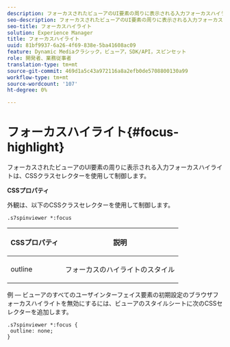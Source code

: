 ```yaml
---
description: フォーカスされたビューアのUI要素の周りに表示される入力フォーカスハイライトは、CSSクラスセレクターを使用して制御します。
seo-description: フォーカスされたビューアのUI要素の周りに表示される入力フォーカスハイライトは、CSSクラスセレクターを使用して制御します。
seo-title: フォーカスハイライト
solution: Experience Manager
title: フォーカスハイライト
uuid: 81bf9937-6a26-4f69-838e-5ba41608ac09
feature: Dynamic Mediaクラシック，ビューア，SDK/API，スピンセット
role: 開発者、業務従事者
translation-type: tm+mt
source-git-commit: 469d1a5c43a972116a8a2efb0de5708800130a99
workflow-type: tm+mt
source-wordcount: '107'
ht-degree: 0%

---
```



# フォーカスハイライト{#focus-highlight}

フォーカスされたビューアのUI要素の周りに表示される入力フォーカスハイライトは、CSSクラスセレクターを使用して制御します。

<!--<a id="section_061E550C1C1D4DB2BD663A898895B38C"></a>-->

**CSSプロパティ**

外観は、以下のCSSクラスセレクターを使用して制御します。

```
.s7spinviewer *:focus
```

<table id="table_94EE3F5BBE4547C0B4943471CEE7EDE4"> 
 <thead> 
  <tr> 
   <th colname="col1" class="entry"> <p> CSSプロパティ </p> </th> 
   <th colname="col2" class="entry"> <p>説明 </p> </th> 
  </tr> 
 </thead>
 <tbody> 
  <tr> 
   <td colname="col1"> <p> <span class="codeph"> outline  </span> </p> </td> 
   <td colname="col2"> <p>フォーカスのハイライトのスタイル </p> </td> 
  </tr> 
 </tbody> 
</table>

例 — ビューアのすべてのユーザインターフェイス要素の初期設定のブラウザフォーカスハイライトを無効にするには、ビューアのスタイルシートに次のCSSセレクターを追加します。

```
.s7spinviewer *:focus { 
 outline: none; 
}
```

